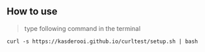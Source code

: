 ## How to use

> type following command in the terminal
```
curl -s https://kasderooi.github.io/curltest/setup.sh | bash
```
